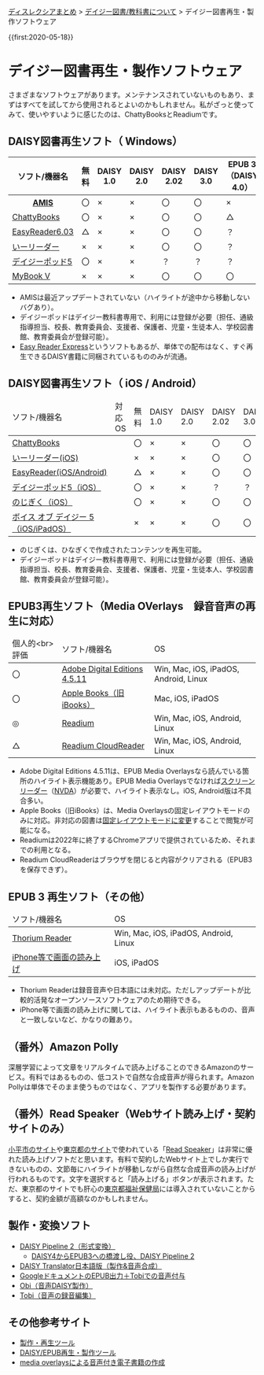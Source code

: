 <p class="breadcrumbs"><a href="../index.md">ディスレクシアまとめ</a> > <a href="index.md">デイジー図書/教科書について</a> > デイジー図書再生・製作ソフトウェア

{{first:2020-05-18}}

# デイジー図書再生・製作ソフトウェア

さまざまなソフトウェアがあります。メンテナンスされていないものもあり、まずはすべてを試してから使用されるとよいのかもしれません。私がざっと使ってみて、使いやすいように感じたのは、ChattyBooksとReadiumです。

## DAISY図書再生ソフト（<i class="fa fa-windows" aria-hidden="true"></i> Windows）

<div class="table-wrapper">
<table class="td-center bordered">
    <thead>
    <tr>
        <th>ソフト/機器名</th>
        <th>無料</th>
        <th>DAISY<br>1.0</th>
        <th>DAISY<br>2.0</th>
        <th>DAISY<br>2.02</th>
        <th>DAISY<br>3.0</th>
        <th>EPUB 3 <br>（DAISY 4.0）</th>
    </tr>
    </thead>
    <tbody>
    <tr>
        <th><a href="https://www.dinf.ne.jp/doc/daisy/software/amis3_1_4_install.html">AMIS</a></th>
        <td>〇</td>
        <td>×</td>
        <td>×</td>
        <td>〇</td>
        <td>〇</td>
        <td>×</td>
    </tr>
    <tr>
        <td><a href="https://www.sciaccess.net/jp/ChattyBooks/">ChattyBooks</a></td>
        <td>〇</td>
        <td>×</td>
        <td>×</td>
        <td>〇</td>
        <td>〇</td>
        <td>△</td>
    </tr>
    <tr>
        <td><a href="https://blog.normanet.ne.jp/atdo/?q=node/105">EasyReader6.03</a></td>
        <td>△</td>
        <td>×</td>
        <td>×</td>
        <td>〇</td>
        <td>〇</td>
        <td>？</td>
    </tr>
    <tr>
        <td><a href="http://www.plextalk.com/jp/education/products/e-reader/">いーリーダー</a></td>
        <td>×</td>
        <td>×</td>
        <td>×</td>
        <td>〇</td>
        <td>〇</td>
        <td>？</td>
    </tr>
    <tr>
        <td><a href="https://www.dinf.ne.jp/doc/daisy/book/daisytext_pod.html">デイジーポッド5</a></td>
        <td>〇</td>
        <td>×</td>
        <td>×</td>
        <td>？</td>
        <td>？</td>
        <td>？</td>
    </tr>
    <tr>
        <td><a href="http://www.aok-net.com/products/mybook.html">MyBook V</a></td>
        <td>×</td>
        <td>×</td>
        <td>×</td>
        <td>〇</td>
        <td>〇</td>
        <td>〇</td>
    </tr>
    </tbody>
</table>
</div>

* AMISは最近アップデートされていない（ハイライトが途中から移動しないバグあり）。
* デイジーポッドはデイジー教科書専用で、利用には登録が必要（担任、通級指導担当、校長、教育委員会、支援者、保護者、児童・生徒本人、学校図書館、教育委員会が登録可能）。
* [Easy Reader Express](https://blog.normanet.ne.jp/atdo/?q=node/113)というソフトもあるが、単体での配布はなく、すぐ再生できるDAISY書籍に同梱されているもののみが流通。

## DAISY図書再生ソフト（<i class="fa fa-apple" aria-hidden="true" style="color:red"></i> iOS / <i class="fa fa-android" aria-hidden="true" style="color:green"></i> Android）

<div class="table-wrapper">
<table class="td-center bordered">
    <thead>
        <tr>
            <td>ソフト/機器名</td>
            <td>対応OS</td>
            <td>無料</td>
            <td>DAISY<br>1.0</td>
            <td>DAISY<br>2.0</td>
            <td>DAISY<br>2.02</td>
            <td>DAISY<br>3.0</td>
            <td>EPUB 3<br>（DAISY 4.0）</td>
        </tr>
    </thead>
    <tbody>
        <tr>
            <td><a href="https://chattybooks.sciaccess.net/">ChattyBooks</a></td>
            <td><i class="fa fa-apple" aria-hidden="true" style="color:red"></i> <i class="fa fa-android" aria-hidden="true" style="color:green"></i></td>
            <td>〇</td>
            <td>×</td>
            <td>×</td>
            <td>〇</td>
            <td>〇</td>
            <td>△</td>
        </tr>
        <tr>
            <td><a href="https://apps.apple.com/jp/app/%E3%81%84%E3%83%BC%E3%83%AA%E3%83%BC%E3%83%80%E3%83%BC/id1023283265?mt=8&amp;ign-mpt=uo%3D4">いーリーダー(iOS)</a></td>
            <td><i class="fa fa-apple" aria-hidden="true" style="color:red"></i></td>
            <td>×</td>
            <td>×</td>
            <td>×</td>
            <td>〇</td>
            <td>〇</td>
            <td>？</td>
        </tr>
        <tr>
            <td><a href="https://yourdolphin.com/en-gb/products/individuals/easyreader-app">EasyReader(iOS/Android)</a></td>
            <td><i class="fa fa-apple" aria-hidden="true" style="color:red"></i> <i class="fa fa-android" aria-hidden="true" style="color:green"></i></td>
            <td>△</td>
            <td>×</td>
            <td>×</td>
            <td>〇</td>
            <td>〇</td>
            <td>〇</td>
        </tr>
        <tr>
            <td><a href="https://apps.apple.com/jp/app/%E3%83%87%E3%82%A4%E3%82%B8%E3%83%BC%E3%83%9D%E3%83%83%E3%83%89/id1109664926">デイジーポッド5（iOS）</a></td>
            <td><i class="fa fa-apple" aria-hidden="true" style="color:red"></i></td>
            <td>〇</td>
            <td>×</td>
            <td>×</td>
            <td>？</td>
            <td>？</td>
            <td>？</td>
        </tr>
        <tr>
            <td><a href="https://apps.apple.com/jp/app/nojigiku-shinpuru-deijipureiya/id1159185461">のじぎく（iOS）</a></td>
            <td><i class="fa fa-apple" aria-hidden="true" style="color:red"></i></td>
            <td>〇</td>
            <td>×</td>
            <td>×</td>
            <td>〇</td>
            <td>〇</td>
            <td>？</td>
        </tr>
        <tr>
            <td><a href="http://www.cypac.co.jp/ja/products/vodi5/">ボイス オブ デイジー 5（iOS/iPadOS）</a></td>
            <td><i class="fa fa-apple" aria-hidden="true" style="color:red"></i> <i class="fa fa-android" aria-hidden="true" style="color:green"></i></td>
            <td>×</td>
            <td>×</td>
            <td>×</td>
            <td>〇</td>
            <td>〇</td>
            <td>〇</td>
        </tr>
    </tbody>
</table>
</div>

* のじぎくは、ひなぎくで作成されたコンテンツを再生可能。
* デイジーポッドはデイジー教科書専用で、利用には登録が必要（担任、通級指導担当、校長、教育委員会、支援者、保護者、児童・生徒本人、学校図書館、教育委員会が登録可能）。

## EPUB3再生ソフト（Media OVerlays　録音音声の再生に対応）

<div class="table-wrapper">
<table class="td-center bordered">
    <thead>
        <tr>
            <td>個人的&lt;br&gt;評価</td>
            <td>ソフト/機器名</td>
            <td>OS</td>
        </tr>
    </thead>
    <tbody>
        <tr>
            <td>〇</td>
            <td><a href="https://www.dinf.ne.jp/doc/daisy/software/amis3_1_4_install.html">Adobe Digital Editions 4.5.11</a></td>
            <td>Win, Mac, iOS, iPadOS, Android, Linux</td>
        </tr>
        <tr>
            <td>〇</td>
            <td><a href="https://apps.apple.com/jp/app/apple-books/id364709193">Apple Books（旧iBooks）</a></td>
            <td>Mac, iOS, iPadOS</td>
        </tr>
        <tr>
            <td>◎</td>
            <td><a href="https://chrome.google.com/webstore/detail/readium/fepbnnnkkadjhjahcafoaglimekefifl?hl=ja">Readium</a></td>
            <td>Win, Mac, iOS, Android, Linux</td>
        </tr>
        <tr>
            <td>△</td>
            <td><a href="http://readium.github.io/readium-js-viewer/?">Readium CloudReader</a></td>
            <td>Win, Mac, iOS, Android, Linux</td>
        </tr>
    </tbody>
</table>
</div>

* Adobe Digital Editions 4.5.11は、EPUB Media Overlaysなら読んでいる箇所のハイライト表示機能あり。EPUB Media Overlaysでなければ[スクリーンリーダー](https://parashuto.com/rriver/others/screen-reader-market-share)（[NVDA](https://www.nvaccess.org/)）が必要で、ハイライト表示なし。iOS, Android版は不具合多い。
* Apple Books（旧iBooks）は、Media Overlaysの固定レイアウトモードのみに対応。非対応の図書は[固定レイアウトモードに変更](https://www.slideshare.net/youjisakai/media-overlays-30fxl-epubepub-34)することで閲覧が可能になる。
* Readiumは2022年に終了するChromeアプリで提供されているため、それまでの利用となる。
* Readium CloudReaderはブラウザを閉じると内容がクリアされる（EPUB3を保存できず）。

## EPUB 3 再生ソフト（その他）

<div class="table-wrapper">
<table class="td-center bordered">
    <thead>
        <tr>
            <td>ソフト/機器名</td>
            <td>OS</td>
        </tr>
    </thead>
    <tbody>
        <tr>
            <td><a href="https://github.com/readium/readium-desktop">Thorium Reader</a></td>
            <td>Win, Mac, iOS, iPadOS, Android, Linux</td>
        </tr>
        <tr>
            <td><a href="https://support.apple.com/ja-jp/HT202362">iPhone等で画面の読み上げ</a></td>
            <td>iOS, iPadOS</td>
        </tr>
    </tbody>
</table>
</div>

* Thorium Readerは録音音声や日本語には未対応。ただしアップデートが比較的活発なオープンソースソフトウェアのため期待できる。
* iPhone等で画面の読み上げに関しては、ハイライト表示もあるものの、音声と一致しないなど、かなりの難あり。

## （番外）Amazon Polly

深層学習によって文章をリアルタイムで読み上げることのできるAmazonのサービス。有料ではあるものの、低コストで自然な合成音声が得られます。Amazon Pollyは単体でそのまま使うものではなく、アプリを製作する必要があります。

## （番外）Read Speaker（Webサイト読み上げ・契約サイトのみ）

[小平市のサイト](https://www.city.kodaira.tokyo.jp/)や[東京都のサイト](https://www.metro.tokyo.lg.jp/)で使われている「[Read Speaker](https://readspeaker.jp/)」は非常に優れた読み上げソフトだと思います。有料で契約したWebサイト上でしか実行できないものの、文節毎にハイライトが移動しながら自然な合成音声の読み上げが行われるものです。文字を選択すると「読み上げる」ボタンが表示されます。ただ、東京都のサイトでも肝心の[東京都福祉保健局](https://www.fukushihoken.metro.tokyo.lg.jp/)には導入されていないことからすると、契約金額が高額なのかもしれません。



## 製作・変換ソフト

- [DAISY Pipeline 2（形式変換）](http://daisy.github.io/pipeline/)
    - [DAISY4からEPUB3への橋渡し役、DAISY Pipeline 2](https://code.kzakza.com/2012/08/daisy-pipeline-2/)
- [DAISY Translator日本語版（製作&音声合成）](https://www.dinf.ne.jp/doc/daisy/software/save_as_daisy.html)
- [GoogleドキュメントのEPUB出力＋Tobiでの音声付与](https://blog.normanet.ne.jp/atdo/?q=node/420)
- [Obi（音声DAISY製作）](https://daisy.org/activities/software/obi/)
- [Tobi（音声の録音編集）](https://daisy.org/info-help/guidance-training/tags/tobi/)

## その他参考サイト

- [製作・再生ツール](https://atdo.website/tools/)
- [DAISY/EPUB再生・製作ツール](https://www.normanet.ne.jp/~atdo/tool.html#tobi)
- [media overlaysによる音声付き電子書籍の作成](https://t2aki.doncha.net/?id=1424168919)
